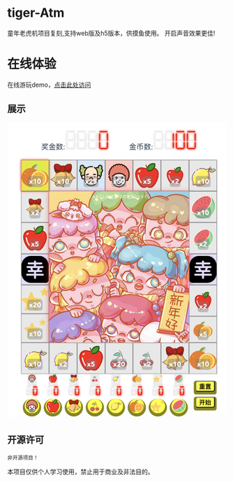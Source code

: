 # tiger-Atm

童年老虎机项目复刻,支持web版及h5版本，供摸鱼使用。 开启声音效果更佳!


# 在线体验
在线游玩demo，[点击此处访问](https://rr13k.github.io/tiger-atm)

## 展示

![老虎机](https://raw.githubusercontent.com/rr13k/tiger-Atm/main/src/assets/info.png)


## 开源许可
`非开源项目！`

本项目仅供个人学习使用，禁止用于商业及非法目的。
